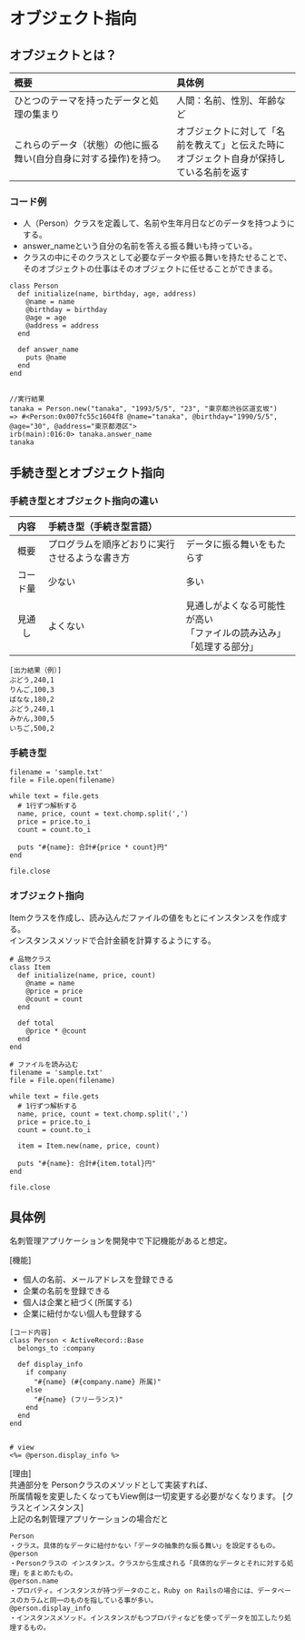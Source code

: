 # オブジェクト指向  
## オブジェクトとは？  

|概要|具体例|
|:--|:--|
|ひとつのテーマを持ったデータと処理の集まり|人間：名前、性別、年齢など|
| これらのデータ（状態）の他に振る舞い(自分自身に対する操作)を持つ。 |オブジェクトに対して「名前を教えて」と伝えた時に<br>オブジェクト自身が保持している名前を返す|  

### コード例
* 人（Person）クラスを定義して、名前や生年月日などのデータを持つようにする。  
* answer_nameという自分の名前を答える振る舞いも持っている。  
* クラスの中にそのクラスとして必要なデータや振る舞いを持たせることで、<br>そのオブジェクトの仕事はそのオブジェクトに任せることができまる。


```
class Person
  def initialize(name, birthday, age, address)
    @name = name
    @birthday = birthday
    @age = age
    @address = address
  end

  def answer_name
    puts @name
  end
end


//実行結果
tanaka = Person.new("tanaka", "1993/5/5", "23", "東京都渋谷区道玄坂")
=> #<Person:0x007fc55c1604f8 @name="tanaka", @birthday="1990/5/5", @age="30", @address="東京都港区">
irb(main):016:0> tanaka.answer_name
tanaka
```

## 手続き型とオブジェクト指向  
### 手続き型とオブジェクト指向の違い


|内容|手続き型（手続き型言語）||
|:--:|:--|:--|
|概要|プログラムを順序どおりに実行させるような書き方|データに振る舞いをもたらす|
|コード量|少ない|多い|
|見通し|よくない|見通しがよくなる可能性が高い<br>「ファイルの読み込み」「処理する部分」|

```
[出力結果（例）]
ぶどう,240,1
りんご,100,3
ばなな,180,2
ぶどう,240,1
みかん,300,5
いちご,500,2
```

### 手続き型
```
filename = 'sample.txt'
file = File.open(filename)

while text = file.gets
  # 1行ずつ解析する
  name, price, count = text.chomp.split(',')
  price = price.to_i
  count = count.to_i

  puts "#{name}: 合計#{price * count}円"
end

file.close
```
### オブジェクト指向  
Itemクラスを作成し、読み込んだファイルの値をもとにインスタンスを作成する。<br>インスタンスメソッドで合計金額を計算するようにする。
```
# 品物クラス
class Item
  def initialize(name, price, count)
    @name = name
    @price = price
    @count = count
  end

  def total
    @price * @count
  end
end

# ファイルを読み込む
filename = 'sample.txt'
file = File.open(filename)

while text = file.gets
  # 1行ずつ解析する
  name, price, count = text.chomp.split(',')
  price = price.to_i
  count = count.to_i

  item = Item.new(name, price, count)

  puts "#{name}: 合計#{item.total}円"
end

file.close
```

## 具体例  
名刺管理アプリケーションを開発中で下記機能があると想定。  

[機能]
* 個人の名前、メールアドレスを登録できる  
* 企業の名前を登録できる  
* 個人は企業と紐づく(所属する)  
* 企業に紐付かない個人も登録する  

```
[コード内容]
class Person < ActiveRecord::Base
  belongs_to :company

  def display_info
    if company
      "#{name} (#{company.name} 所属)"
    else
      "#{name} (フリーランス)"
    end
  end
end


# view
<%= @person.display_info %>
```
[理由]  
共通部分を Personクラスのメソッドとして実装すれば、<br>所属情報を変更したくなってもView側は一切変更する必要がなくなります。
[クラスとインスタンス]  
上記の名刺管理アプリケーションの場合だと  
```
Person
・クラス。具体的なデータに紐付かない「データの抽象的な振る舞い」を設定するもの。
@person
・Personクラスの インスタンス。クラスから生成される「具体的なデータとそれに対する処理」をまとめたもの。
@person.name
・プロパティ。インスタンスが持つデータのこと。Ruby on Railsの場合には、データベースのカラムと同一のものを指している事が多い。
@person.display_info
・インスタンスメソッド。インスタンスがもつプロパティなどを使ってデータを加工したり処理するもの。
```



